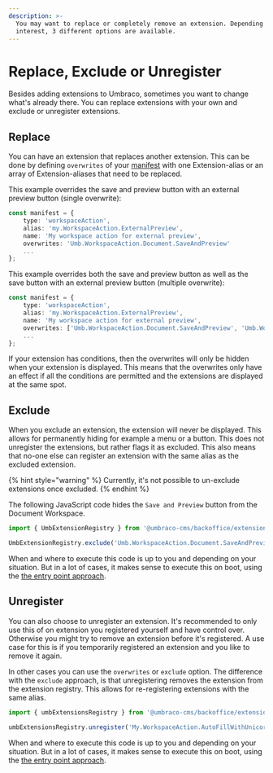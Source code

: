 ```yaml
---
description: >-
  You may want to replace or completely remove an extension. Depending on your
  interest, 3 different options are available.
---
```


# Replace, Exclude or Unregister
Besides adding extensions to Umbraco, sometimes you want to change what's already there. You can replace extensions with your own and exclude or unregister extensions.

## Replace
You can have an extension that replaces another extension.
This can be done by defining `overwrites` of your [manifest](extension-manifest.md) with one Extension-alias or an array of Extension-aliases that need to be replaced.



This example overrides the save and preview button with an external preview button (single overwrite):

```typescript
const manifest = {
    type: 'workspaceAction',
    alias: 'my.WorkspaceAction.ExternalPreview',
    name: 'My workspace action for external preview',
    overwrites: 'Umb.WorkspaceAction.Document.SaveAndPreview'
    ...
};
```

This example overrides both the save and preview button as well as the save button with an external preview button (multiple overwrite):

```typescript
const manifest = {
    type: 'workspaceAction',
    alias: 'my.WorkspaceAction.ExternalPreview',
    name: 'My workspace action for external preview',
    overwrites: ['Umb.WorkspaceAction.Document.SaveAndPreview', 'Umb.WorkspaceAction.Document.Save']
    ...
};
```

If your extension has conditions, then the overwrites will only be hidden when your extension is displayed. This means that the overwrites only have an effect if all the conditions are permitted and the extensions are displayed at the same spot.

## Exclude
When you exclude an extension, the extension will never be displayed. This allows for permanently hiding for example a menu or a button. This does not unregister the extensions, but rather flags it as excluded. This also means that no-one else can register an extension with the same alias as the excluded extension.

{% hint style="warning" %}
Currently, it's not possible to un-exclude extensions once excluded.
{% endhint %}

The following JavaScript code hides the `Save and Preview` button from the Document Workspace.

```typescript
import { UmbExtensionRegistry } from '@umbraco-cms/backoffice/extension-api';

UmbExtensionRegistry.exclude('Umb.WorkspaceAction.Document.SaveAndPreview');
```
When and where to execute this code is up to you and depending on your situation. But in a lot of cases, it makes sense to execute this on boot, using the [the entry point approach](../extension-types/backoffice-entry-point.md).

## Unregister
You can also choose to unregister an extension. It's recommended to only use this of on extension you registered yourself and have control over. Otherwise you might try to remove an extension before it's registered. A use case for this is if you temporarily registered an extension and you like to remove it again.

In other cases you can use the `overwrites` or `exclude` option. The difference with the `exclude` approach, is that unregistering removes the extension from the extension registry. This allows for re-registering extensions with the same alias.

```typescript
import { umbExtensionsRegistry } from '@umbraco-cms/backoffice/extension-registry';

umbExtensionsRegistry.unregister('My.WorkspaceAction.AutoFillWithUnicorns');
```

When and where to execute this code is up to you and depending on your situation. But in a lot of cases, it makes sense to execute this on boot, using the [the entry point approach](../extension-types/backoffice-entry-point.md).


